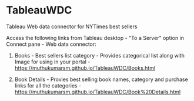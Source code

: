 # TableauWDC
Tableau Web data connector for NYTimes best sellers

Access the following links from Tableau desktop - "To a Server" option in Connect pane - Web data connector:

1) Books - Best sellers list category - Provides categorical list along with Image for using in your portal - https://muthukumarsm.github.io/TableauWDC/Books.html

2) Book Details - Provies best selling book names, category and purchase links for all the categories - 
https://muthukumarsm.github.io/TableauWDC/Book%20Details.html

